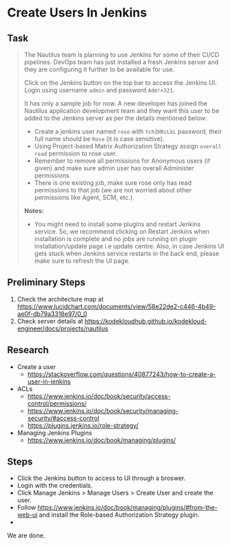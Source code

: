 # Create Users In Jenkins

## Task

> The Nautilus team is planning to use Jenkins for some of their CI/CD pipelines. DevOps team has just installed a fresh Jenkins server and they are configuring it further to be available for use.
>
> Click on the Jenkins button on the top bar to access the Jenkins UI. Login using username `admin` and password `Adm!n321`.
>
> It has only a sample job for now. A new developer has joined the Nautilus application development team and they want this user to be added to the Jenkins server as per the details mentioned below:
>
> * Create a jenkins user named `rose` with `YchZHRcLkL` password, their full name should be `Rose` (it is case sensitive).
> * Using Project-based Matrix Authorization Strategy assign `overall read` permission to rose user.
> * Remember to remove all permissions for Anonymous users (if given) and make sure admin user has overall Administer permissions.
> * There is one existing job, make sure rose only has read permissions to that job (we are not worried about other permissions like Agent, SCM, etc.).
>
> **Notes:**
>
> * You might need to install some plugins and restart Jenkins service. So, we recommend clicking on Restart Jenkins when installation is complete and no jobs are running on plugin installation/update page i.e update centre. Also, in case Jenkins UI gets stuck when Jenkins service restarts in the back end, please make sure to refresh the UI page.


## Preliminary Steps

1. Check the architecture map at https://www.lucidchart.com/documents/view/58e22de2-c446-4b49-ae0f-db79a3318e97/0_0
2. Check server details at https://kodekloudhub.github.io/kodekloud-engineer/docs/projects/nautilus

## Research

* Create a user
  * https://stackoverflow.com/questions/40877243/how-to-create-a-user-in-jenkins
* ACLs
  * https://www.jenkins.io/doc/book/security/access-control/permissions/
  * https://www.jenkins.io/doc/book/security/managing-security/#access-control
  * https://plugins.jenkins.io/role-strategy/
* Managing Jenkins Plugins
  * https://www.jenkins.io/doc/book/managing/plugins/


## Steps

* Click the Jenkins button to access to UI through a broswer.
* Login with the credentials.
* Click Manage Jenkins > Manage Users > Create User and create the user.
* Follow https://www.jenkins.io/doc/book/managing/plugins/#from-the-web-ui and install the Role-based Authorization Strategy plugin.
* 

We are done.
